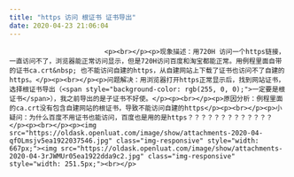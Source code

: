 ```yaml
---
title: "https 访问 根证书 证书导出"
date: 2020-04-23 21:06:04
---
```



                            <p><br></p><p>现象描述：用720H 访问一个https链接，一直访问不了，浏览器能正常访问显示，但是720H访问百度和淘宝都能正常。用例程里面自带的证书ca.crt&nbsp; 也不能访问自建的https，从自建网站上下载了证书也访问不了自建的https。</p><p><br></p><p>问题解决：用浏览器打开https正常显示后，找到网站证书，选择根证书导出（<span style="background-color: rgb(255, 0, 0);">一定要是根证书</span>），我之前导出的是子证书不好使。</p><p><br></p><p>原因分析：例程里面的ca.crt没有包含自建网站的根证书，导致不能访问自建的https</p><p><br></p><p>小疑问：为什么百度不用证书也能访问，百度也是用的是https？？？？？？？？？？？？？</p><p><br></p><p><img src="https://oldask.openluat.com/image/show/attachments-2020-04-qfOLmsjv5ea1922037546.jpg" class="img-responsive" style="width: 667px;"><img src="https://oldask.openluat.com/image/show/attachments-2020-04-3rJWMUr05ea1922dda9c2.jpg" class="img-responsive" style="width: 251.5px;"><br></p>
                        